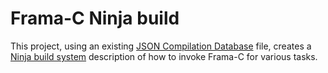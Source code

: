 # Frama-C Ninja build

This project, using an existing [JSON Compilation
Database](https://clang.llvm.org/docs/JSONCompilationDatabase.html) file,
creates a [Ninja build system](https://ninja-build.org/) description of
how to invoke Frama-C for various tasks.

